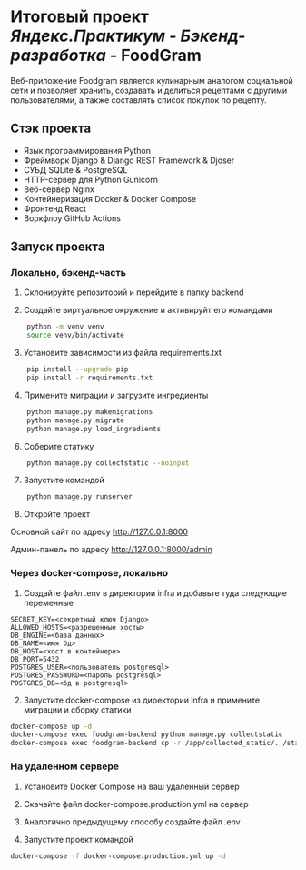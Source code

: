 # Итоговый проект *Яндекс.Практикум - Бэкенд-разработка* - FoodGram

Веб-приложение Foodgram является кулинарным аналогом социальной сети и позволяет хранить, создавать и делиться рецептами с другими пользователями, а также составлять список покупок по рецепту.

## Стэк проекта
- Язык программирования Python
- Фреймворк Django & Django REST Framework & Djoser
- СУБД SQLite & PostgreSQL
- HTTP-сервер для Python Gunicorn
- Веб-сервер Nginx
- Контейнеризация Docker & Docker Compose
- Фронтенд React
- Воркфлоу GitHub Actions

## Запуск проекта

### Локально, бэкенд-часть

1. Склонируйте репозиторий и перейдите в папку backend

2. Создайте виртуальное окружение и активируйт его командами
``` bash
    python -m venv venv
    source venv/bin/activate
```

3. Установите зависимости из файла requirements.txt
``` bash
    pip install --upgrade pip
    pip install -r requirements.txt
```

4. Примените миграции и загрузите ингредиенты
``` bash
    python manage.py makemigrations
    python manage.py migrate
    python manage.py load_ingredients
```

6. Соберите статику
``` bash
    python manage.py collectstatic --noinput
```

7. Запустите командой
``` bash
    python manage.py runserver
```

8. Откройте проект

Основной сайт по адресу http://127.0.0.1:8000

Админ-панель по адресу http://127.0.0.1:8000/admin


### Через docker-compose, локально

1. Создайте файл .env в директории infra и добавьте туда следующие переменные

```
SECRET_KEY=<секретный ключ Django>
ALLOWED_HOSTS=<разрешенные хосты>
DB_ENGINE=<база данных>
DB_NAME=<имя бд>
DB_HOST=<хост в контейнере>
DB_PORT=5432
POSTGRES_USER=<пользователь postgresql>
POSTGRES_PASSWORD=<пароль postgresql>
POSTGRES_DB=<бд в postgresql>
```

2. Запустите docker-compose из директории infra и примените миграции и сборку статики
``` bash
docker-compose up -d
docker-compose exec foodgram-backend python manage.py collectstatic
docker-compose exec foodgram-backend cp -r /app/collected_static/. /static/static/
```

### На удаленном сервере
1. Установите Docker Compose на ваш удаленный сервер

2. Скачайте файл docker-compose.production.yml на сервер

3. Аналогично предыдущему способу создайте файл .env

4. Запустите проект командой
``` bash
docker-compose -f docker-compose.production.yml up -d
```